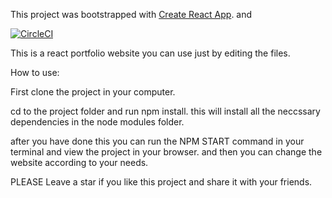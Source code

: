 This project was bootstrapped with [Create React App](https://github.com/facebookincubator/create-react-app). and 

[![CircleCI](https://circleci.com/gh/kriswep/cra-tailwindcss.svg?style=svg)](https://circleci.com/gh/kriswep/cra-tailwindcss)



This is a react portfolio website you can use just by editing the files.

How to use:

First clone the project in your computer.

cd to the project folder and run npm install.
this will install all the neccssary dependencies in the node modules folder.

after you have done this you can run the NPM START command in your terminal and view the project in your browser.
and then you can change the website according to your needs.

PLEASE Leave a star if you like this project and share it with your friends. 


